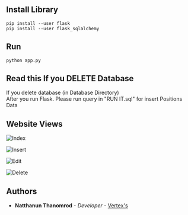 ## Install Library
```
pip install --user flask
pip install --user flask_sqlalchemy
```
## Run
```
python app.py
```
## Read this If you DELETE Database
If you delete database (in Database Directory) <br/>
After you run Flask. Please run query in "RUN IT.sql" for insert Positions Data

## Website Views

![Index](https://i.ibb.co/frCKTQd/Index.png)

![Insert](https://i.ibb.co/6bH22MN/Insert.png)

![Edit](https://i.ibb.co/jVZJHDL/Edit.png)

![Delete](https://i.ibb.co/R6TBWJh/Delete.png)

## Authors

* **Natthanun Thanomrod** - *Developer* - [Vertex's](https://github.com/natthanun1999)
